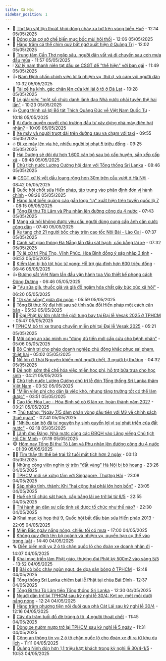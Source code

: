 ```yaml
---
title: Xã Hội
sidebar_position: 1
---
```


<!-- dantri-xa-hoi:START -->
- 🫣 [Thợ lặn vật lộn thoát khỏi dòng chảy xa bờ trên vùng biển Huế](https://dantri.com.vn/xa-hoi/tho-lan-vat-lon-thoat-khoi-dong-chay-xa-bo-tren-vung-bien-hue-20250505183706940.htm) - 12:14 05/05/2025
- 💼 [Đóng cửa cơ sở chế biến mực bốc mùi hôi thối](https://dantri.com.vn/xa-hoi/dong-cua-co-so-che-bien-muc-boc-mui-hoi-thoi-20250505174034942.htm) - 12:06 05/05/2025
- 🎊 [Hàng trăm cá thể chim quý bất ngờ xuất hiện ở Quảng Trị](https://dantri.com.vn/xa-hoi/hang-tram-ca-the-chim-quy-bat-ngo-xuat-hien-o-quang-tri-20250505181738932.htm) - 12:02 05/05/2025
- 🙉 [Trung tâm Cần Thơ ngập sâu, người dân vất vả di chuyển sau cơn mưa đầu mùa](https://dantri.com.vn/xa-hoi/trung-tam-can-tho-ngap-sau-nguoi-dan-vat-va-di-chuyen-sau-con-mua-dau-mua-20250505165941226.htm) - 11:57 05/05/2025
- 🕯 [Xử lý nam thanh niên tạt đầu xe CSGT để &quot;thể hiện&quot; với bạn gái](https://dantri.com.vn/xa-hoi/xu-ly-nam-thanh-nien-tat-dau-xe-csgt-de-the-hien-voi-ban-gai-20250505182608786.htm) - 11:49 05/05/2025
- 👍 [Nam Định chấn chỉnh việc lơ là nhiệm vụ, thờ ơ, vô cảm với người dân](https://dantri.com.vn/xa-hoi/nam-dinh-chan-chinh-viec-lo-la-nhiem-vu-tho-o-vo-cam-voi-nguoi-dan-20250505172739918.htm) - 10:32 05/05/2025
- 🤖 [Tài xế hạ kính, gác chân lên cửa khi lái ô tô ở Đà Lạt](https://dantri.com.vn/xa-hoi/tai-xe-ha-kinh-gac-chan-len-cua-khi-lai-o-to-o-da-lat-20250505165326610.htm) - 10:28 05/05/2025
- 🙉 [Lý giải việc &quot;một số chức danh lãnh đạo Nhà nước phải tuyên thệ hai lần&quot;](https://dantri.com.vn/xa-hoi/ly-giai-viec-mot-so-chuc-danh-lanh-dao-nha-nuoc-phai-tuyen-the-hai-lan-20250505171845887.htm) - 10:23 05/05/2025
- 👍 [Cung thỉnh xá lợi Bồ tát Thích Quảng Đức về Việt Nam Quốc Tự](https://dantri.com.vn/xa-hoi/cung-thinh-xa-loi-bo-tat-thich-quang-duc-ve-viet-nam-quoc-tu-20250505171344733.htm) - 10:18 05/05/2025
- 🗽 [Ai được quyền quyết chủ trương đầu tư xây dựng nhà máy điện hạt nhân?](https://dantri.com.vn/xa-hoi/ai-duoc-quyen-quyet-chu-truong-dau-tu-xay-dung-nha-may-dien-hat-nhan-20250505165154518.htm) - 10:09 05/05/2025
- 🗽 [Xe máy và người trượt dài trên đường sau va chạm với taxi](https://dantri.com.vn/xa-hoi/xe-may-va-nguoi-truot-dai-tren-duong-sau-va-cham-voi-taxi-20250505155529905.htm) - 09:55 05/05/2025
- 🔥 [Đi xe máy lên vỉa hè, nhiều người bị phạt 5 triệu đồng](https://dantri.com.vn/xa-hoi/di-xe-may-len-via-he-nhieu-nguoi-bi-phat-5-trieu-dong-20250505160917337.htm) - 09:25 05/05/2025
- 🦒 [Hải Dương sẽ dôi dư hơn 1.600 cán bộ sau bỏ cấp huyện, sắp xếp cấp xã](https://dantri.com.vn/xa-hoi/hai-duong-se-doi-du-hon-1600-can-bo-sau-bo-cap-huyen-sap-xep-cap-xa-20250505151522505.htm) - 08:48 05/05/2025
- 🧐 [Chủ tịch nước Lương Cường hội đàm với Tổng thống Sri Lanka](https://dantri.com.vn/xa-hoi/chu-tich-nuoc-luong-cuong-hoi-dam-voi-tong-thong-sri-lanka-20250505153059452.htm) - 08:46 05/05/2025
- ⛽️ [CSGT xử lý vết dầu loang rộng hơn 30m trên cầu vượt ở Hà Nội](https://dantri.com.vn/xa-hoi/csgt-xu-ly-vet-dau-loang-rong-hon-30m-tren-cau-vuot-o-ha-noi-20250505152617483.htm) - 08:42 05/05/2025
- 🚀 [Quốc hội chốt sửa Hiến pháp, tập trung vào phân định đơn vị hành chính](https://dantri.com.vn/xa-hoi/quoc-hoi-chot-sua-hien-phap-tap-trung-vao-phan-dinh-don-vi-hanh-chinh-20250505151835205.htm) - 08:26 05/05/2025
- 🦒 [Hàng loạt biển quảng cáo gắn logo &quot;lạ&quot; xuất hiện trên tuyến quốc lộ 7](https://dantri.com.vn/xa-hoi/hang-loat-bien-quang-cao-gan-logo-la-xuat-hien-tren-tuyen-quoc-lo-7-20250505150632688.htm) - 08:15 05/05/2025
- 🦅 [Tổng Bí thư Tô Lâm và Phu nhân lên đường công du 4 nước](https://dantri.com.vn/xa-hoi/tong-bi-thu-to-lam-va-phu-nhan-len-duong-cong-du-4-nuoc-20250505144320646.htm) - 07:43 05/05/2025
- 🚀 [Mạng xã hội không được yêu cầu người dùng cung cấp ảnh căn cước công dân](https://dantri.com.vn/xa-hoi/mang-xa-hoi-khong-duoc-yeu-cau-nguoi-dung-cung-cap-anh-can-cuoc-cong-dan-20250505143623399.htm) - 07:40 05/05/2025
- 🦅 [Xe tang chở 21 người bốc cháy trên cao tốc Nội Bài - Lào Cai](https://dantri.com.vn/xa-hoi/xe-tang-cho-21-nguoi-boc-chay-tren-cao-toc-noi-bai-lao-cai-20250505142806942.htm) - 07:37 05/05/2025
- 🤠 [Cảnh sát giao thông Đà Nẵng lần đầu sát hạch, cấp bằng lái xe](https://dantri.com.vn/xa-hoi/canh-sat-giao-thong-da-nang-lan-dau-sat-hach-cap-bang-lai-xe-20250505140749269.htm) - 07:32 05/05/2025
- 💄 [Tỷ lệ cử tri Phú Thọ, Vĩnh Phúc, Hòa Bình đồng ý sáp nhập 3 tỉnh](https://dantri.com.vn/xa-hoi/ty-le-cu-tri-phu-tho-vinh-phuc-hoa-binh-dong-y-sap-nhap-3-tinh-20250505133950128.htm) - 06:53 05/05/2025
- 🥷 [Kiểm lâm bị bò tót húc tử vong: Hỗ trợ gia đình hơn 600 triệu đồng](https://dantri.com.vn/xa-hoi/kiem-lam-bi-bo-tot-huc-tu-vong-ho-tro-gia-dinh-hon-600-trieu-dong-20250505133125436.htm) - 06:46 05/05/2025
- 👍 [Đường sắt Việt Nam lần đầu vận hành toa Vip thiết kế phong cách Đông Dương](https://dantri.com.vn/xa-hoi/duong-sat-viet-nam-lan-dau-van-hanh-toa-vip-thiet-ke-phong-cach-dong-duong-20250505133942482.htm) - 06:46 05/05/2025
- 🎬 [&quot;Vụ sữa giả, thuốc giả và giá đỗ ngâm hóa chất gây bức xúc xã hội&quot;](https://dantri.com.vn/xa-hoi/vu-sua-gia-thuoc-gia-va-gia-do-ngam-hoa-chat-gay-buc-xuc-xa-hoi-20250505103043167.htm) - 06:20 05/05/2025
- 🦒 [&quot;Di sản sống&quot; giữa đại ngàn](https://dantri.com.vn/xa-hoi/di-san-song-giua-dai-ngan-20250502160517107.htm) - 05:59 05/05/2025
- 🌊 [Tổng Bí thư: Kỳ đại hội sau sẽ tính sửa đổi Hiến pháp một cách căn bản](https://dantri.com.vn/xa-hoi/tong-bi-thu-ky-dai-hoi-sau-se-tinh-sua-doi-hien-phap-mot-cach-can-ban-20250505124337980.htm) - 05:53 05/05/2025
- 🧑‍💻 [Đại Phật kỳ lớn nhất thế giới tung bay tại Đại lễ Vesak 2025 ở TPHCM](https://dantri.com.vn/xa-hoi/dai-phat-ky-lon-nhat-the-gioi-tung-bay-tai-dai-le-vesak-2025-o-tphcm-20250505124004657.htm) - 05:47 05/05/2025
- 🕴 [TPHCM bố trí xe trung chuyển miễn phí tại Đại lễ Vesak 2025](https://dantri.com.vn/xa-hoi/tphcm-bo-tri-xe-trung-chuyen-mien-phi-tai-dai-le-vesak-2025-20250505121018792.htm) - 05:21 05/05/2025
- 🤔 [Mời công an xác minh vụ &quot;đóng đủ tiền mới cấp cứu cho bệnh nhân&quot;](https://dantri.com.vn/xa-hoi/moi-cong-an-xac-minh-vu-dong-du-tien-moi-cap-cuu-cho-benh-nhan-20250505102432014.htm) - 05:06 05/05/2025
- 💄 [Bộ Chính trị cho phép doanh nghiệp chủ động khắc phục sai phạm, thiệt hại](https://dantri.com.vn/xa-hoi/bo-chinh-tri-cho-phep-doanh-nghiep-chu-dong-khac-phuc-sai-pham-thiet-hai-20250505115439279.htm) - 05:02 05/05/2025
- 🧠 [Nổ lớn ở Thái Nguyên khiến một người chết, 3 người bị thương](https://dantri.com.vn/xa-hoi/no-lon-o-thai-nguyen-khien-mot-nguoi-chet-3-nguoi-bi-thuong-20250505112739093.htm) - 04:32 05/05/2025
- 🦣 [Đề nghị sớm thể chế hóa việc miễn học phí, hỗ trợ bữa trưa cho học sinh](https://dantri.com.vn/xa-hoi/de-nghi-som-the-che-hoa-viec-mien-hoc-phi-ho-tro-bua-trua-cho-hoc-sinh-20250504231345950.htm) - 04:21 05/05/2025
- 💫 [Chủ tịch nước Lương Cường chủ trì lễ đón Tổng thống Sri Lanka thăm Việt Nam](https://dantri.com.vn/xa-hoi/chu-tich-nuoc-luong-cuong-chu-tri-le-don-tong-thong-sri-lanka-tham-viet-nam-20250504203906513.htm) - 03:52 05/05/2025
- 🚀 [&quot;Miễn viện phí cho dân là việc khó, nhưng tăng trưởng tốt có thể làm được&quot;](https://dantri.com.vn/xa-hoi/mien-vien-phi-cho-dan-la-viec-kho-nhung-tang-truong-tot-co-the-lam-duoc-20250505104819980.htm) - 03:51 05/05/2025
- 🤔 [Cao tốc Hòa Lạc - Hòa Bình sẽ có 6 làn xe, hoàn thành năm 2027](https://dantri.com.vn/xa-hoi/cao-toc-hoa-lac-hoa-binh-se-co-6-lan-xe-hoan-thanh-nam-2027-20250505094334533.htm) - 03:21 05/05/2025
- ⚗️ [Thủ tướng: &quot;Ngày 7/5 đàm phán vòng đầu tiên với Mỹ về chính sách thuế quan&quot;](https://dantri.com.vn/xa-hoi/thu-tuong-ngay-75-dam-phan-vong-dau-tien-voi-my-ve-chinh-sach-thue-quan-20250505093821200.htm) - 02:41 05/05/2025
- 🫶 [&quot;Nhiều cán bộ đã tự nguyện hy sinh quyền lợi vì sự phát triển của đất nước&quot;](https://dantri.com.vn/xa-hoi/nhieu-can-bo-da-tu-nguyen-hy-sinh-quyen-loi-vi-su-phat-trien-cua-dat-nuoc-20250505090324935.htm) - 02:18 05/05/2025
- 🌮 [Lãnh đạo Đảng, Nhà nước cùng các ĐBQH vào Lăng viếng Chủ tịch Hồ Chí Minh](https://dantri.com.vn/xa-hoi/lanh-dao-dang-nha-nuoc-cung-cac-dbqh-vao-lang-vieng-chu-tich-ho-chi-minh-20250505081023616.htm) - 01:19 05/05/2025
- 🐵 [Hôm nay Tổng Bí thư Tô Lâm và Phu nhân lên đường công du 4 nước](https://dantri.com.vn/xa-hoi/hom-nay-tong-bi-thu-to-lam-va-phu-nhan-len-duong-cong-du-4-nuoc-20250505075812455.htm) - 01:09 05/05/2025
- 🧑‍🏫 [Tìm thấy thi thể bé trai 12 tuổi mất tích hơn 2 ngày](https://dantri.com.vn/xa-hoi/tim-thay-thi-the-be-trai-12-tuoi-mat-tich-hon-2-ngay-20250505070438686.htm) - 00:13 05/05/2025
- 💫 [Những công viên nghìn tỷ trên &quot;đất vàng&quot; Hà Nội bị bỏ hoang](https://dantri.com.vn/xa-hoi/nhung-cong-vien-nghin-ty-tren-dat-vang-ha-noi-bi-bo-hoang-20250505061140269.htm) - 23:26 04/05/2025
- 🦩 [TPHCM mới sẽ xứng tầm với Singapore, Thượng Hải](https://dantri.com.vn/xa-hoi/tphcm-moi-se-xung-tam-voi-singapore-thuong-hai-20250501120044409.htm) - 23:08 04/05/2025
- 🦄 [Sáp nhập tỉnh, thành: Khi &quot;hai cộng hai phải lớn hơn bốn&quot;](https://dantri.com.vn/xa-hoi/sap-nhap-tinh-thanh-khi-hai-cong-hai-phai-lon-hon-bon-20250504221326898.htm) - 23:05 04/05/2025
- 💂 [Huế sẽ tổ chức sát hạch, cấp bằng lái xe trở lại từ 6/5](https://dantri.com.vn/xa-hoi/hue-se-to-chuc-sat-hach-cap-bang-lai-xe-tro-lai-tu-65-20250504223816713.htm) - 22:55 04/05/2025
- 💄 [Thi hành án dân sự cấp tỉnh sẽ được tổ chức như thế nào?](https://dantri.com.vn/xa-hoi/thi-hanh-an-dan-su-cap-tinh-se-duoc-to-chuc-nhu-the-nao-20250504214700264.htm) - 22:30 04/05/2025
- 🎬 [Khai mạc kỳ họp thứ 9, Quốc hội bắt đầu bàn sửa Hiến pháp 2013](https://dantri.com.vn/xa-hoi/khai-mac-ky-hop-thu-9-quoc-hoi-bat-dau-ban-sua-hien-phap-2013-20250504085711483.htm) - 22:05 04/05/2025
- 👀 [Miền Bắc ngày nắng nóng, chiều tối có mưa](https://dantri.com.vn/xa-hoi/mien-bac-ngay-nang-nong-chieu-toi-co-mua-20250504195206114.htm) - 17:00 04/05/2025
- 💃 [Không quy định tên bộ ngành và nhiệm vụ, quyền hạn cụ thể vào trong luật](https://dantri.com.vn/xa-hoi/khong-quy-dinh-ten-bo-nganh-va-nhiem-vu-quyen-han-cu-the-vao-trong-luat-20250504212002091.htm) - 14:40 04/05/2025
- 🪜 [Diễn biến mới vụ 2 ô tô chặn quốc lộ cho đoàn xe doanh nhân đi](https://dantri.com.vn/xa-hoi/dien-bien-moi-vu-2-o-to-chan-quoc-lo-cho-doan-xe-doanh-nhan-di-20250504194929550.htm) - 14:07 04/05/2025
- 📝 [Khai mạc triển lãm Phật giáo, thượng đại Phật kỳ 500m2 vào sáng 5/5](https://dantri.com.vn/xa-hoi/khai-mac-trien-lam-phat-giao-thuong-dai-phat-ky-500m2-vao-sang-55-20250504201350700.htm) - 13:52 04/05/2025
- 🧑‍💻 [Bãi cỏ bốc cháy ngùn ngụt, đe dọa sân bóng ở TPHCM](https://dantri.com.vn/xa-hoi/bai-co-boc-chay-ngun-ngut-de-doa-san-bong-o-tphcm-20250504193848898.htm) - 12:48 04/05/2025
- 👺 [Tổng thống Sri Lanka chiêm bái lễ Phật tại chùa Bái Đính](https://dantri.com.vn/xa-hoi/tong-thong-sri-lanka-chiem-bai-le-phat-tai-chua-bai-dinh-20250504192412767.htm) - 12:37 04/05/2025
- 🌮 [Tổng Bí thư Tô Lâm tiếp Tổng thống Sri Lanka](https://dantri.com.vn/xa-hoi/tong-bi-thu-to-lam-tiep-tong-thong-sri-lanka-20250504191723783.htm) - 12:30 04/05/2025
- 🤭 [Người dân trở lại TPHCM sau kỳ nghỉ lễ 30/4: Kẹt xe, mệt mỏi dưới nắng nóng](https://dantri.com.vn/xa-hoi/nguoi-dan-tro-lai-tphcm-sau-ky-nghi-le-304-ket-xe-met-moi-duoi-nang-nong-20250504191016132.htm) - 12:24 04/05/2025
- 💪 [Hàng trăm phương tiện nối đuôi qua phà Cát Lái sau kỳ nghỉ lễ 30/4](https://dantri.com.vn/xa-hoi/hang-tram-phuong-tien-noi-duoi-qua-pha-cat-lai-sau-ky-nghi-le-304-20250504184615182.htm) - 12:16 04/05/2025
- 🧰 [Cây đa trăm tuổi đổ đè trúng ô tô, 4 người thoát chết](https://dantri.com.vn/xa-hoi/cay-da-tram-tuoi-do-de-trung-o-to-4-nguoi-thoat-chet-20250504183822222.htm) - 11:45 04/05/2025
- 🤡 [Dòng xe nườm nượp trở lại TPHCM sau kỳ nghỉ lễ 5 ngày](https://dantri.com.vn/xa-hoi/dong-xe-nuom-nuop-tro-lai-tphcm-sau-ky-nghi-le-5-ngay-20250504180755370.htm) - 11:31 04/05/2025
- 🦆 [Công an thông tin vụ 2 ô tô chặn quốc lộ cho đoàn xe đi ra từ khu du lịch](https://dantri.com.vn/xa-hoi/cong-an-thong-tin-vu-2-o-to-chan-quoc-lo-cho-doan-xe-di-ra-tu-khu-du-lich-20250504171242704.htm) - 11:11 04/05/2025
- 🦍 [Quảng Ninh đón hơn 1,1 triệu lượt khách trong kỳ nghỉ lễ 30/4-1/5](https://dantri.com.vn/xa-hoi/quang-ninh-don-hon-11-trieu-luot-khach-trong-ky-nghi-le-304-15-20250504174502687.htm) - 10:53 04/05/2025<!-- dantri-xa-hoi:END -->
